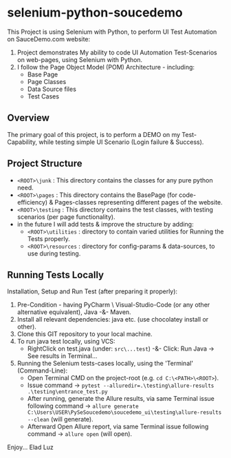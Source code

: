 ﻿# selenium-python-soucedemo

This Project is using Selenium with Python, to perform UI Test Automation on SauceDemo.com website:

1. Project demonstrates My ability to code UI Automation Test-Scenarios on web-pages, using Selenium with Python.
2. I follow the Page Object Model (POM) Architecture - including:
    - Base Page
    - Page Classes
    - Data Source files
    - Test Cases

## Overview

The primary goal of this project, is to perform a DEMO on my Test-Capability, while testing simple UI Scenario (Login failure & Success).

## Project Structure

- `<ROOT>\junk` : This directory contains the classes for any pure python need.
- `<ROOT>\pages` : This directory contains the BasePage (for code-efficiency) & Pages-classes representing different pages of the website.
- `<ROOT>\testing` : This directory contains the test classes, with testing scenarios (per page functionality).
- in the future I will add tests & improve the structure by adding:
  - `<ROOT>\utilities` : directory to contain varied utilities for Running the Tests properly.
  - `<ROOT>\resources` : directory for config-params & data-sources, to use during testing.

##  Running Tests Locally

Installation, Setup and Run Test (after preparing it properly):

1. Pre-Condition - having PyCharm \ Visual-Studio-Code  (or any other alternative equivalent),  Java -&- Maven.
2. Install all relevant dependencies: java etc.  (use chocolatey install or other).
3. Clone this GIT repository to your local machine.
4. To run java test locally, using VCS:
    - RightClick on test.java (under: `src\...test`) -&- Click: Run Java -> See results in Terminal...
5. Running the Selenium tests-cases locally, using the 'Terminal' (Command-Line):
    - Open Terminal CMD on the project-root (e.g. `cd C:\<PATH>\<ROOT>`).
    - Issue command  →  `pytest --alluredir=.\testing\allure-results .\testing\entrance_test.py`
    - After running, generate the Allure results, via same Terminal issue following command  →  `allure generate C:\Users\USER\PySeSoucedemo\soucedemo_ui\testing\allure-results --clean` (will generate).
    - Afterward Open Allure report, via same Terminal issue following command  →  `allure open` (will open).


Enjoy...
Elad Luz


